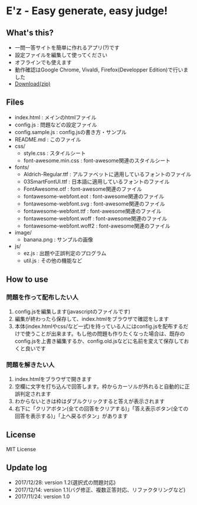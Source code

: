 # E'z - Easy generate, easy judge!
## What's this?
* 一問一答サイトを簡単に作れるアプリ(?)です
* 設定ファイルを編集して使ってください
* オフラインでも使えます
* 動作確認はGoogle Chrome, Vivaldi, Firefox(Developper Edition)で行いました
* [Download(zip)](https://github.com/wassan128/ez/archive/master.zip)

## Files
- index.html 					: メインのhtmlファイル
- config.js 					: 問題などの設定ファイル
- config.sample.js				: config.jsの書き方・サンプル
- README.md 					: このファイル
- css/
    * style.css 					: スタイルシート
    * font-awesome.min.css 		: font-awesome関連のスタイルシート
- fonts/
    * Aldrich-Regular.ttf  : アルファベットに適用しているフォントのファイル
    * 03SmartFontUI.ttf    : 日本語に適用しているフォントのファイル
    * FontAwesome.otf 			: font-awesome関連のファイル
    * fontawesome-webfont.eot 	: font-awesome関連のファイル
    * fontawesome-webfont.svg 	: font-awesome関連のファイル
    * fontawesome-webfont.ttf 	: font-awesome関連のファイル
    * fontawesome-webfont.woff 	: font-awesome関連のファイル
    * fontawesome-webfont.woff2 	: font-awesome関連のファイル
- image/
    * banana.png					: サンプルの画像
- js/
    * ez.js 						: 出題や正誤判定のプログラム
    * util.js 					: その他の機能など

## How to use
### 問題を作って配布したい人
1. config.jsを編集します(javascriptのファイルです)
2. 編集が終わったら保存して、index.htmlをブラウザで確認をします
3. 本体(index.htmlやcss/など一式)を持っている人にはconfig.jsを配布するだけで使うことが出来ます。もし他の問題も作りたくなった場合は、既存のconfig.jsを上書き編集するか、config.old.jsなどに名前を変えて保存しておくと良いです

### 問題を解きたい人
1. index.htmlをブラウザで開きます
2. 空欄に文字を打ち込んで回答します。枠からカーソルが外れると自動的に正誤判定されます
3. わからないときは枠はダブルクリックすると答えが表示されます
4. 右下に「クリアボタン(全ての回答をクリアする)」「答え表示ボタン(全ての回答を表示する)」「上へ戻るボタン」があります

## License
MIT License

## Update log
* 2017/12/28: version 1.2(選択式の問題対応)
* 2017/12/14: version 1.1(バグ修正、複数正答対応、リファクタリングなど)
* 2017/11/24: version 1.0

